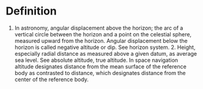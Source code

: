 # Definition

1.  In astronomy, angular displacement above the horizon; the arc of a
    vertical circle between the horizon and a point on the celestial
    sphere, measured upward from the horizon. Angular displacement below
    the horizon is called negative altitude or dip. See horizon
    system. 2. Height, especially radial distance as measured above a
    given datum, as average sea level. See absolute altitude, true
    altitude. In space navigation altitude designates distance from the
    mean surface of the reference body as contrasted to distance, which
    designates distance from the center of the reference body.
